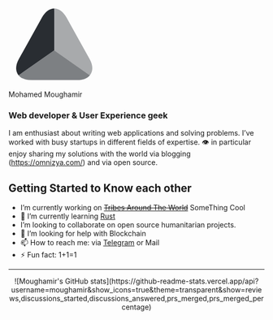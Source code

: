 <div
  style={{
    height: '100%',
    width: '100%',
    display: 'flex',
    flexDirection: 'column',
    alignItems: 'center',
    justifyContent: 'center',
    backgroundColor: '#fff',
    fontSize: 32,
    fontWeight: 600,
  }}
>
<svg width="180px" height="180px" viewBox="0 0 24 24" fill="none" >
<path d="M12 2.59009V13.6101L2.65 20.1501C1.8 19.1401 1.75 17.6101 2.7 15.9001L5.82 10.2901L8.76 5.00009C9.65 3.40009 10.82 2.59009 12 2.59009Z" fill="#292D32"/>
<path opacity="0.6" d="M21.3504 20.1501C20.7004 20.9401 19.5704 21.4101 18.0604 21.4101H5.94039C4.43039 21.4101 3.30039 20.9401 2.65039 20.1501L12.0004 13.6101L21.3504 20.1501Z" fill="#292D32"/>
<path opacity="0.4" d="M21.35 20.1501L12 13.6101V2.59009C13.18 2.59009 14.35 3.40009 15.24 5.00009L18.18 10.2901L21.3 15.9001C22.25 17.6101 22.2 19.1401 21.35 20.1501Z" fill="#292D32"/>
</svg>
  <div style={{ marginTop: 40 }}>Mohamed Moughamir</div>
</div>

### Web developer & User Experience geek
I am enthusiast about writing web applications and solving problems. I’ve worked with busy startups in different fields of expertise. :eye: in particular enjoy sharing my solutions with the world via blogging (https://omnizya.com/) and via open source.

## Getting Started to Know each other
- I’m currently working on ~~[Tribes Around The World](https://tribesaround.com)~~ SomeThing Cool
- 🌱 I’m currently learning [Rust](https://www.rust-lang.org)
- I’m looking to collaborate on open source humanitarian projects.
- 🤔 I’m looking for help with Blockchain
- 📫 How to reach me: via [Telegram](https://t.me/AndiroDM) or Mail
- ⚡ Fun fact: 1+1=1

<hr/>
<center>
![Moughamir's GitHub stats](https://github-readme-stats.vercel.app/api?username=moughamir&show_icons=true&theme=transparent&show=reviews,discussions_started,discussions_answered,prs_merged,prs_merged_percentage)
</center>

